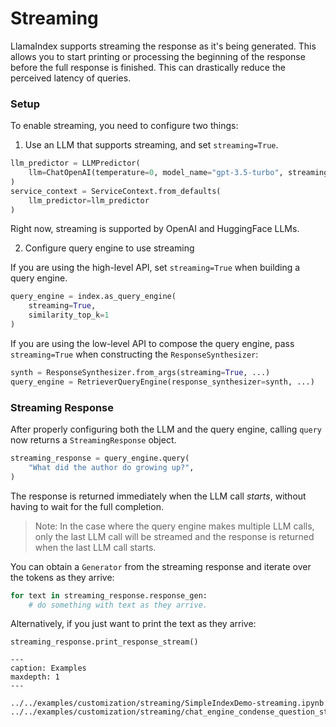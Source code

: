# Streaming

LlamaIndex supports streaming the response as it's being generated.
This allows you to start printing or processing the beginning of the response before the full response is finished.
This can drastically reduce the perceived latency of queries.

### Setup
To enable streaming, you need to configure two things:
1. Use an LLM that supports streaming, and set `streaming=True`.
```python
llm_predictor = LLMPredictor(
    llm=ChatOpenAI(temperature=0, model_name="gpt-3.5-turbo", streaming=True)
)
service_context = ServiceContext.from_defaults(
    llm_predictor=llm_predictor
)
```
Right now, streaming is supported by OpenAI and HuggingFace LLMs.

2. Configure query engine to use streaming  

If you are using the high-level API, set `streaming=True` when building a query engine.
```python
query_engine = index.as_query_engine(
    streaming=True,
    similarity_top_k=1
)
```

If you are using the low-level API to compose the query engine,
pass `streaming=True` when constructing the `ResponseSynthesizer`:
```python
synth = ResponseSynthesizer.from_args(streaming=True, ...)
query_engine = RetrieverQueryEngine(response_synthesizer=synth, ...)
```

### Streaming Response
After properly configuring both the LLM and the query engine,
calling `query` now returns a `StreamingResponse` object.

```python
streaming_response = query_engine.query(
    "What did the author do growing up?", 
)
```

The response is returned immediately when the LLM call *starts*, without having to wait for the full completion.

> Note: In the case where the query engine makes multiple LLM calls, only the last LLM call will be streamed and the response is returned when the last LLM call starts.

You can obtain a `Generator` from the streaming response and iterate over the tokens as they arrive:
```python
for text in streaming_response.response_gen:
    # do something with text as they arrive.
```

Alternatively, if you just want to print the text as they arrive:
```
streaming_response.print_response_stream() 
```


```{toctree}
---
caption: Examples
maxdepth: 1
---

../../examples/customization/streaming/SimpleIndexDemo-streaming.ipynb
../../examples/customization/streaming/chat_engine_condense_question_stream_response.ipynb
```




